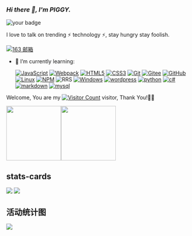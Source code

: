<meta charset="utf-8"> 
<link rel="stylesheet" type="text/css" href="./beautiful.css">

### _Hi there 👋, I'm PIGGY._
![your badge](https://badgen.net/badge/hello/world/red?icon=github)

I love to talk on trending ⚡ technology ⚡, stay hungry stay foolish. 

[![163 邮箱](https://img.shields.io/badge/-163%20Mail-FC1F1F?style=plastic&link=mailto:2018394026@qq.com)](mailto:2018394026@qq.com)
<!--[![gmail 邮箱](https://img.shields.io/badge/Gmail-D14836?logo=gmail&logoColor=white)](mailto:juntaoxiaocc@gmail.com)
[![WeChat](https://img.shields.io/badge/WeChat-07C160?logo=wechat&logoColor=white)](https://raw.githubusercontent.com/all-smile/nav/v1.0.6/static/images/qrcode_wechat02.jpg)

- 🚀 I use daily:
  [![JavaScript](https://img.shields.io/badge/JavaScript-000000?logo=JavaScript&logoColor=FFCA28)](https://blog.i-xiao.space/)
  [![Vue](https://img.shields.io/badge/Vue.js-35495E?logo=vue.js&logoColor=4FC08D)](https://blog.i-xiao.space/)
  [![Git](https://img.shields.io/badge/-Git-000000?logo=git&logoColor=FF7043)](https://blog.i-xiao.space/)
  [![Shell](https://img.shields.io/badge/-Shell-4EC422?logo=Shell&logoColor=FF7043)](https://blog.i-xiao.space/)
  [![Nginx](https://img.shields.io/badge/-Nginx-F6C915?logo=nginx&logoColor=029137)](https://blog.i-xiao.space/)
  [![Webpack](https://img.shields.io/badge/-webpack-2B3A42?logo=webpack&logoColor=75AFCC)](https://blog.i-xiao.space/)
  [![NPM](https://img.shields.io/badge/-NPM-2875E3?logo=npm&logoColor=029137)](https://blog.i-xiao.space/)
  [![Postman](https://img.shields.io/badge/-Postman-7A1FA2?logo=postman&logoColor=FC8019)](https://blog.i-xiao.space/)
  [![Docker](https://img.shields.io/badge/docker-20232A?logo=docker&logoColor=61DAFB)](https://blog.i-xiao.space/)
  [![Jenkins](https://img.shields.io/badge/-Jenkins-F6C915?logo=jenkins&logoColor=F16061)](https://blog.i-xiao.space/)


- 💻 I work using:
  [![VS Code](https://img.shields.io/badge/-VS%20Code-007ACC?style=plastic&logo=visual-studio-code)](https://blog.i-xiao.space/)
  [![GoLand](https://img.shields.io/badge/-GoLand-000?logo=goland&logoColor=00ACC1)](https://blog.i-xiao.space/)
  [![Gitee](https://img.shields.io/badge/-Gitee-A80025?logo=gitee&logoColor=F16061)](https://blog.i-xiao.space/)
  [![GitHub](https://img.shields.io/badge/-GitHub-181717?style=plastic&logo=github)](https://blog.i-xiao.space/)
  [![GitLab](https://img.shields.io/badge/-GitLab-FCA121?style=plastic&logo=gitlab)](https://blog.i-xiao.space/)
  [![Linux](https://img.shields.io/badge/-Linux-F16061?logo=linux&logoColor=000)](https://blog.i-xiao.space/)
  [![Git Extensions](https://img.shields.io/badge/-Git%20Extensions-green?logo=git%20extensions&logoColor=DE3929)](https://blog.i-xiao.space/)

- ⚙️ I also use and work:
  [![Golang](https://img.shields.io/badge/-Golang-02569B?logo=go&logoColor=00ACC1)](https://blog.i-xiao.space/)
   [![Git](https://img.shields.io/badge/-Git-000000?logo=git&logoColor=FF7043)](https://blog.i-xiao.space/)
  [![PostgreSQL](https://img.shields.io/badge/-PostgreSQL-336791?style=plastic&logo=postgresql)](https://blog.i-xiao.space/)
  [![HTML5](https://img.shields.io/badge/-HTML5-E34F26?style=plastic&logo=html5&logoColor=white)](https://blog.i-xiao.space/)
  [![CSS3](https://img.shields.io/badge/-CSS3-1572B6?style=plastic&logo=css3)](https://blog.i-xiao.space/)
--->
- 🌱 I’m currently learning:

  [![JavaScript](https://img.shields.io/badge/JavaScript-000000?logo=JavaScript&logoColor=FFCA28)](https://www.w3school.com.cn/js/index.asp)
  [![Webpack](https://img.shields.io/badge/-webpack-2B3A42?logo=webpack&logoColor=75AFCC)](https://www.runoob.com/w3cnote/webpack-tutorial.html)
  [![HTML5](https://img.shields.io/badge/-HTML5-E34F26?style=plastic&logo=html5&logoColor=white)](https://www.runoob.com/html/html-tutorial.html)
  [![CSS3](https://img.shields.io/badge/-CSS3-1572B6?style=plastic&logo=css3)](https://www.runoob.com/css/css-tutorial.html)
  [![Git](https://img.shields.io/badge/-Git-000000?logo=git&logoColor=FF7043)](https://www.liaoxuefeng.com/wiki/896043488029600)
  [![Gitee](https://img.shields.io/badge/-Gitee-A80025?logo=gitee&logoColor=F16061)](https://www.liaoxuefeng.com/wiki/896043488029600/1163625339727712)
  [![GitHub](https://img.shields.io/badge/-GitHub-181717?style=plastic&logo=github)](https://www.runoob.com/w3cnote/git-guide.html)
  [![Linux](https://img.shields.io/badge/-Linux-F16061?logo=linux&logoColor=000)](https://www.runoob.com/linux/linux-tutorial.html)
  [![NPM](https://img.shields.io/badge/-NPM-2875E3?logo=npm&logoColor=029137)](https://www.w3cschool.cn/hupiy/hupiy-gytf3jpy.html)
  ![RRS](https://img.shields.io/badge/RSS-FFA500?style=for-the-badge&logo=rss&logoColor=white)
   [![Windows](https://img.shields.io/badge/Windows-0078D6?style=for-the-badge&logo=windows&logoColor=white)](https://search.bilibili.com/video?keyword=windows%E6%95%99%E7%A8%8B)
   [![wordpress](https://img.shields.io/badge/Wordpress-21759B?style=for-the-badge&logo=wordpress&logoColor=white)](https://search.bilibili.com/all?keyword=wordpress%E6%95%99%E7%A8%8B&from_source=video_tag)
   [![python](https://img.shields.io/badge/Python-14354C?style=for-the-badge&logo=python&logoColor=white)](https://www.runoob.com/python/python-tutorial.html)
   [![c#](	https://img.shields.io/badge/C%23-239120?style=for-the-badge&logo=c-sharp&logoColor=white)](https://www.runoob.com/csharp/csharp-tutorial.html)
   [![markdown](https://img.shields.io/badge/Markdown-000000?style=for-the-badge&logo=markdown&logoColor=white)](https://www.runoob.com/markdown/md-tutorial.html)
   [![mysql](https://img.shields.io/badge/MySQL-005C84?style=for-the-badge&logo=mysql&logoColor=white)](https://www.runoob.com/mysql/mysql-tutorial.html)

Welcome, You are my [![Visitor Count](https://profile-counter.glitch.me/PIGGYlit/count.svg)](https://blog.i-xiao.space/) visitor, Thank You!🎉🎉

[<span><img src="https://github-readme-stats.vercel.app/api/top-langs/?username=PIGGYlit&layout=compact" height=145/></span><span><img src="https://github-readme-stats.vercel.app/api?username=PIGGYlit&count_private=true&show_icons=true" height=145/></span>](https://home.i-xiao.space/blog/)

##  stats-cards
![](https://stats.justsong.cn/api/csdn?id=m0_53801308&theme=dark)
![](https://stats.justsong.cn/api/bilibili/?id=430426934&theme=dark)

## 活动统计图
![](https://activity-graph.herokuapp.com/graph?username=PIGGYlit&theme=github)
